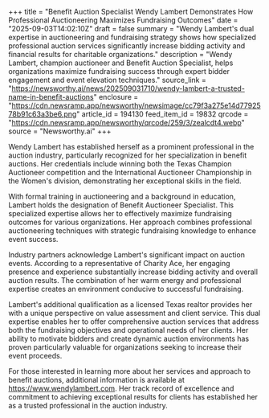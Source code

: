 +++
title = "Benefit Auction Specialist Wendy Lambert Demonstrates How Professional Auctioneering Maximizes Fundraising Outcomes"
date = "2025-09-03T14:02:10Z"
draft = false
summary = "Wendy Lambert's dual expertise in auctioneering and fundraising strategy shows how specialized professional auction services significantly increase bidding activity and financial results for charitable organizations."
description = "Wendy Lambert, champion auctioneer and Benefit Auction Specialist, helps organizations maximize fundraising success through expert bidder engagement and event elevation techniques."
source_link = "https://newsworthy.ai/news/202509031710/wendy-lambert-a-trusted-name-in-benefit-auctions"
enclosure = "https://cdn.newsramp.app/newsworthy/newsimage/cc79f3a275e14d7792578b91c63a3be6.png"
article_id = 194130
feed_item_id = 19832
qrcode = "https://cdn.newsramp.app/newsworthy/qrcode/259/3/zealcdt4.webp"
source = "Newsworthy.ai"
+++

<p>Wendy Lambert has established herself as a prominent professional in the auction industry, particularly recognized for her specialization in benefit auctions. Her credentials include winning both the Texas Champion Auctioneer competition and the International Auctioneer Championship in the Women's division, demonstrating her exceptional skills in the field.</p><p>With formal training in auctioneering and a background in education, Lambert holds the designation of Benefit Auctioneer Specialist. This specialized expertise allows her to effectively maximize fundraising outcomes for various organizations. Her approach combines professional auctioneering techniques with strategic fundraising knowledge to enhance event success.</p><p>Industry partners acknowledge Lambert's significant impact on auction events. According to a representative of Charity Ace, her engaging presence and experience substantially increase bidding activity and overall auction results. The combination of her warm energy and professional expertise creates an environment conducive to successful fundraising.</p><p>Lambert's additional qualification as a licensed Texas realtor provides her with a unique perspective on value assessment and client service. This dual expertise enables her to offer comprehensive auction services that address both the fundraising objectives and operational needs of her clients. Her ability to motivate bidders and create dynamic auction environments has proven particularly valuable for organizations seeking to increase their event proceeds.</p><p>For those interested in learning more about her services and approach to benefit auctions, additional information is available at <a href="https://www.wendylambert.com" rel="nofollow" target="_blank">https://www.wendylambert.com</a>. Her track record of excellence and commitment to achieving exceptional results for clients has established her as a trusted professional in the auction industry.</p>